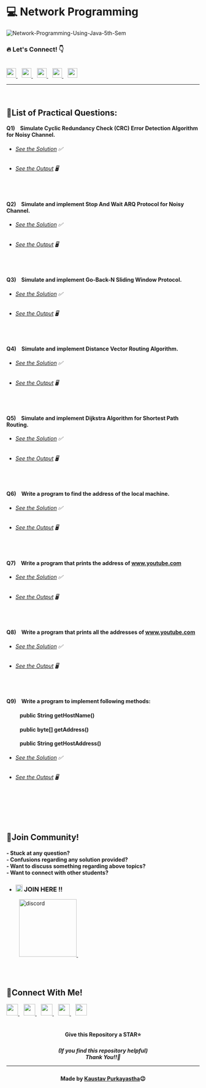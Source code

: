 #  💻 Network Programming

![Network-Programming-Using-Java-5th-Sem](https://socialify.git.ci/Kaustav-Purkayastha/Network-Programming-Using-Java-5th-Sem/image?description=1&descriptionEditable=CSC-DSE-502-L%20-%3E%20%0ANetwork%20Programming%20(LAB)%20&font=Inter&forks=1&language=1&name=1&owner=1&pattern=Signal&stargazers=1&theme=Dark)


### 🔥 Let\'s Connect! 👇 
  <br/>
  <a href="https://twitter.com/imKaustav_">
    <img width="25px" src="https://www.vectorlogo.zone/logos/twitter/twitter-tile.svg" />
  </a>&ensp;
  <a href="https://www.linkedin.com/in/kaustav-02">
    <img width="25px" src="https://www.vectorlogo.zone/logos/linkedin/linkedin-icon.svg" />
  </a>&ensp;
  <a href="https://github.com/Kaustav-Purkayastha">
  <img width="25px" src="https://www.vectorlogo.zone/logos/github/github-icon.svg" />
  </a>&ensp;
  <a href="https://www.instagram.com/_.kaustav._/">
    <img width="25px" src="https://www.vectorlogo.zone/logos/instagram/instagram-icon.svg" />
  </a>&ensp;
  <a href="https://www.facebook.com/kaustav.purkayastha.02/">
  <img width="25px" src="https://www.vectorlogo.zone/logos/facebook/facebook-official.svg" />
  </a>
  
***
<br/>

## 📜List of Practical Questions:

#### Q1) &ensp; Simulate Cyclic Redundancy Check (CRC) Error Detection Algorithm for Noisy Channel.
- ######  [See the Solution](https://github.com/Kaustav-Purkayastha/Network-Programming-Using-Java-5th-Sem/blob/main/Solutions/Q-01/CrcErrorDetection.java) ✅
- ######  [See the Output](https://github.com/Kaustav-Purkayastha/Network-Programming-Using-Java-5th-Sem/blob/main/Solutions/Q-01/CrcErrorDetection.jpg) 🖥
<br/>


#### Q2) &ensp; Simulate and implement Stop And Wait ARQ Protocol for Noisy Channel.
- ######  [See the Solution](https://github.com/Kaustav-Purkayastha/Network-Programming-Using-Java-5th-Sem/blob/main/Solutions/Q-02/StopAndWaitARQ.java) ✅
- ######  [See the Output](https://github.com/Kaustav-Purkayastha/Network-Programming-Using-Java-5th-Sem/blob/main/Solutions/Q-02/StopAndWaitARQ.jpg) 🖥
<br/>


#### Q3) &ensp; Simulate and implement Go-Back-N Sliding Window Protocol.
- ######  [See the Solution](https://github.com/Kaustav-Purkayastha/Network-Programming-Using-Java-5th-Sem/blob/main/Solutions/Q-03/GoBackN.java) ✅
- ######  [See the Output](https://github.com/Kaustav-Purkayastha/Network-Programming-Using-Java-5th-Sem/blob/main/Solutions/Q-03/GoBackN.jpg) 🖥
<br/>


#### Q4) &ensp; Simulate and implement Distance Vector Routing Algorithm. 
- ######  [See the Solution](https://github.com/Kaustav-Purkayastha/Network-Programming-Using-Java-5th-Sem/blob/main/Solutions/Q-04/DVR.java) ✅
- ######  [See the Output](https://github.com/Kaustav-Purkayastha/Network-Programming-Using-Java-5th-Sem/blob/main/Solutions/Q-04/DVR.jpg) 🖥
<br/>


#### Q5) &ensp; Simulate and implement Dijkstra Algorithm for Shortest Path Routing. 
- ######  [See the Solution](https://github.com/Kaustav-Purkayastha/Network-Programming-Using-Java-5th-Sem/blob/main/Solutions/Q-05/DijkstraAlgorithm.java) ✅
- ######  [See the Output](https://github.com/Kaustav-Purkayastha/Network-Programming-Using-Java-5th-Sem/blob/main/Solutions/Q-05/DijkstraAlgorithm.jpg) 🖥
<br/>


#### Q6) &ensp; Write a program to find the address of the local machine.
- ######  [See the Solution](https://github.com/Kaustav-Purkayastha/Network-Programming-Using-Java-5th-Sem/blob/main/Solutions/Q-06/GetLocalHostAddress.java) ✅
- ######  [See the Output](https://github.com/Kaustav-Purkayastha/Network-Programming-Using-Java-5th-Sem/blob/main/Solutions/Q-06/GetLocalHostAddress.jpg) 🖥
<br/>


#### Q7) &ensp; Write a program that prints the address of www.youtube.com 
- ######  [See the Solution](https://github.com/Kaustav-Purkayastha/Network-Programming-Using-Java-5th-Sem/blob/main/Solutions/Q-07/GetIPAddress.java) ✅
- ######  [See the Output](https://github.com/Kaustav-Purkayastha/Network-Programming-Using-Java-5th-Sem/blob/main/Solutions/Q-07/GetIPAddress.jpg) 🖥
<br/>


#### Q8) &ensp; Write a program that prints all the addresses of www.youtube.com
- ######  [See the Solution](https://github.com/Kaustav-Purkayastha/Network-Programming-Using-Java-5th-Sem/blob/main/Solutions/Q-08/GetAllAddresses.java) ✅
- ######  [See the Output](https://github.com/Kaustav-Purkayastha/Network-Programming-Using-Java-5th-Sem/blob/main/Solutions/Q-08/GetAllAddresses.jpg) 🖥
<br/>


#### Q9) &ensp; Write a program to implement following methods:
#### &emsp; &emsp; public String getHostName()
#### &emsp; &emsp; public byte[] getAddress()
#### &emsp; &emsp; public String getHostAddress()
- ######  [See the Solution](https://github.com/Kaustav-Purkayastha/Network-Programming-Using-Java-5th-Sem/blob/main/Solutions/Q-09/InetMethodsDemonstration.java) ✅
- ######  [See the Output](https://github.com/Kaustav-Purkayastha/Network-Programming-Using-Java-5th-Sem/blob/main/Solutions/Q-09/InetMethodsDemonstration.jpg) 🖥
<br/>




<br/>
<br/>
<br/>


## 🤖Join Community!
<h4>
- Stuck at any question?<br/>
- Confusions regarding any solution provided? <br/>
- Want to discuss something regarding above topics?<br/>
- Want to connect with other students?
</h4>

- ### <img width="18px" src="https://www.vectorlogo.zone/logos/reactjs/reactjs-icon.svg" alt="join"> JOIN HERE !!
&ensp; &ensp; &ensp; <a href="https://discord.gg/B6yCkhuBqw">
<img width="150px" src="https://www.vectorlogo.zone/logos/discordapp/discordapp-official.svg" alt="discord">
</a>&ensp;

<br/>
<br/>


## 🔁Connect With Me!
  <a href="https://twitter.com/imKaustav_">
    <img width="30px" src="https://www.vectorlogo.zone/logos/twitter/twitter-tile.svg" />
  </a>&ensp;
  <a href="https://www.linkedin.com/in/kaustav-02">
    <img width="30px" src="https://www.vectorlogo.zone/logos/linkedin/linkedin-icon.svg" />
  </a>&ensp;
  <a href="https://github.com/Kaustav-Purkayastha">
  <img width="30px" src="https://www.vectorlogo.zone/logos/github/github-icon.svg" />
  </a>&ensp;
  <a href="https://www.instagram.com/_.kaustav._/">
    <img width="30px" src="https://www.vectorlogo.zone/logos/instagram/instagram-icon.svg" />
  </a>&ensp;
  <a href="https://www.facebook.com/kaustav.purkayastha.02/">
  <img width="30px" src="https://www.vectorlogo.zone/logos/facebook/facebook-official.svg" />
  </a>

<br/>
<br/>

<h4 align="center">Give this Repository a STAR⭐</h4>
<h5 align="center">(If you find this repository helpful)
<br/> Thank You!!💝
<hr/>
</h5>
<h4 align="center">Made by <a href="https://twitter.com/imKaustav_">Kaustav Purkayastha</a>😉</h4>
